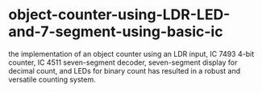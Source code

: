 # object-counter-using-LDR-LED-and-7-segment-using-basic-ic
the implementation of an object counter using an LDR input, IC 7493 4-bit counter, IC 4511 seven-segment decoder, seven-segment display for decimal count, and LEDs for binary count has resulted in a robust and versatile counting system.
